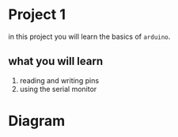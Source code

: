 # Project 1

in this project you will learn the basics of `arduino`.



## what you will learn 
1. reading and writing pins
2. using the serial monitor

# Diagram
<img scr="https://github-production-user-asset-6210df.s3.amazonaws.com/175111533/374877717-80c4e6f9-e9a7-4059-88d3-52a2bab05735.jpg?X-Amz-Algorithm=AWS4-HMAC-SHA256&X-Amz-Credential=AKIAVCODYLSA53PQK4ZA%2F20241009%2Fus-east-1%2Fs3%2Faws4_request&X-Amz-Date=20241009T084022Z&X-Amz-Expires=300&X-Amz-Signature=3ef5cb1e0a424767fce85d2aa2338f2584232163ca6a87ffa648834974d3ffe4&X-Amz-SignedHeaders=host"></img>